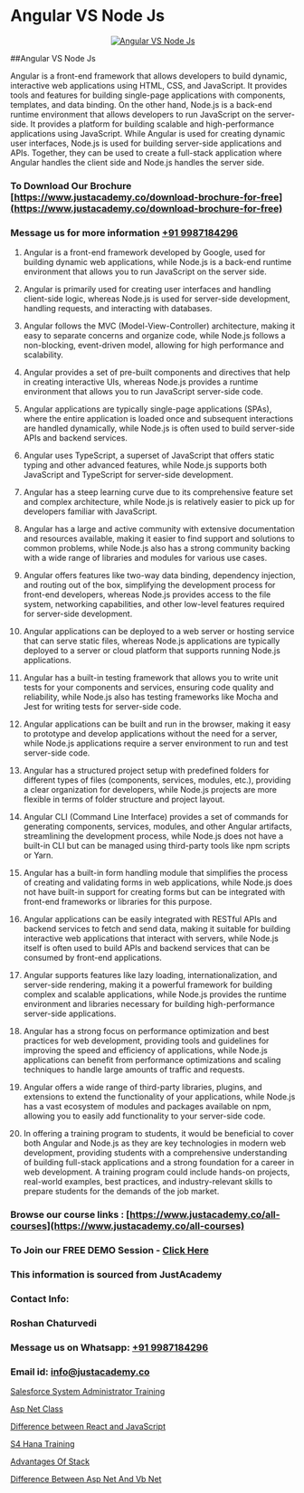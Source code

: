 # Angular VS Node Js

<p align="center">
  <a href="https://justacademy.co/course-detail/angular-training">
    <img src="https://justacademy.co/storage2/course_image/1676637041_course_image.webp" alt="Angular VS Node Js">
  </a>
</p>
##Angular VS Node Js

Angular is a front-end framework that allows developers to build dynamic, interactive web applications using HTML, CSS, and JavaScript. It provides tools and features for building single-page applications with components, templates, and data binding. On the other hand, Node.js is a back-end runtime environment that allows developers to run JavaScript on the server-side. It provides a platform for building scalable and high-performance applications using JavaScript. While Angular is used for creating dynamic user interfaces, Node.js is used for building server-side applications and APIs. Together, they can be used to create a full-stack application where Angular handles the client side and Node.js handles the server side.
### To Download Our Brochure [https://www.justacademy.co/download-brochure-for-free](https://www.justacademy.co/download-brochure-for-free)
### Message us for more information [+91 9987184296](https://api.whatsapp.com/send?phone=919987184296)
1) Angular is a front-end framework developed by Google, used for building dynamic web applications, while Node.js is a back-end runtime environment that allows you to run JavaScript on the server side.

2) Angular is primarily used for creating user interfaces and handling client-side logic, whereas Node.js is used for server-side development, handling requests, and interacting with databases.

3) Angular follows the MVC (Model-View-Controller) architecture, making it easy to separate concerns and organize code, while Node.js follows a non-blocking, event-driven model, allowing for high performance and scalability.

4) Angular provides a set of pre-built components and directives that help in creating interactive UIs, whereas Node.js provides a runtime environment that allows you to run JavaScript server-side code.

5) Angular applications are typically single-page applications (SPAs), where the entire application is loaded once and subsequent interactions are handled dynamically, while Node.js is often used to build server-side APIs and backend services.

6) Angular uses TypeScript, a superset of JavaScript that offers static typing and other advanced features, while Node.js supports both JavaScript and TypeScript for server-side development.

7) Angular has a steep learning curve due to its comprehensive feature set and complex architecture, while Node.js is relatively easier to pick up for developers familiar with JavaScript.

8) Angular has a large and active community with extensive documentation and resources available, making it easier to find support and solutions to common problems, while Node.js also has a strong community backing with a wide range of libraries and modules for various use cases.

9) Angular offers features like two-way data binding, dependency injection, and routing out of the box, simplifying the development process for front-end developers, whereas Node.js provides access to the file system, networking capabilities, and other low-level features required for server-side development.

10) Angular applications can be deployed to a web server or hosting service that can serve static files, whereas Node.js applications are typically deployed to a server or cloud platform that supports running Node.js applications.

11) Angular has a built-in testing framework that allows you to write unit tests for your components and services, ensuring code quality and reliability, while Node.js also has testing frameworks like Mocha and Jest for writing tests for server-side code.

12) Angular applications can be built and run in the browser, making it easy to prototype and develop applications without the need for a server, while Node.js applications require a server environment to run and test server-side code.

13) Angular has a structured project setup with predefined folders for different types of files (components, services, modules, etc.), providing a clear organization for developers, while Node.js projects are more flexible in terms of folder structure and project layout.

14) Angular CLI (Command Line Interface) provides a set of commands for generating components, services, modules, and other Angular artifacts, streamlining the development process, while Node.js does not have a built-in CLI but can be managed using third-party tools like npm scripts or Yarn.

15) Angular has a built-in form handling module that simplifies the process of creating and validating forms in web applications, while Node.js does not have built-in support for creating forms but can be integrated with front-end frameworks or libraries for this purpose.

16) Angular applications can be easily integrated with RESTful APIs and backend services to fetch and send data, making it suitable for building interactive web applications that interact with servers, while Node.js itself is often used to build APIs and backend services that can be consumed by front-end applications.

17) Angular supports features like lazy loading, internationalization, and server-side rendering, making it a powerful framework for building complex and scalable applications, while Node.js provides the runtime environment and libraries necessary for building high-performance server-side applications.

18) Angular has a strong focus on performance optimization and best practices for web development, providing tools and guidelines for improving the speed and efficiency of applications, while Node.js applications can benefit from performance optimizations and scaling techniques to handle large amounts of traffic and requests.

19) Angular offers a wide range of third-party libraries, plugins, and extensions to extend the functionality of your applications, while Node.js has a vast ecosystem of modules and packages available on npm, allowing you to easily add functionality to your server-side code.

20) In offering a training program to students, it would be beneficial to cover both Angular and Node.js as they are key technologies in modern web development, providing students with a comprehensive understanding of building full-stack applications and a strong foundation for a career in web development. A training program could include hands-on projects, real-world examples, best practices, and industry-relevant skills to prepare students for the demands of the job market.

### Browse our course links : [https://www.justacademy.co/all-courses](https://www.justacademy.co/all-courses) 
### To Join our FREE DEMO Session - [Click Here](https://www.justacademy.co/register-for-course-demo)


### This information is sourced from JustAcademy
### Contact Info:
### Roshan Chaturvedi
### Message us on Whatsapp: [+91 9987184296](https://api.whatsapp.com/send?phone=919987184296)
### Email id: [info@justacademy.co](mailto:info@justacademy.co)
                
[Salesforce System Administrator Training](https://www.linkedin.com/pulse/salesforce-system-administrator-training-justacademy-liverpool-3mv7f?trackingId=0jwr0MIX2HzV6Y590NS24Q%3D%3D&lipi=urn%3Ali%3Apage%3Ad_flagship3_company_admin%3B%2B7NXH4oxSQ2PhivsxtvsGw%3D%3D)

[Asp Net Class](https://www.linkedin.com/pulse/asp-net-class-justacademy-bristol-a3zke?trackingId=Wi7xVKbOh%2Fs%2F5RoHSSyX9Q%3D%3D&lipi=urn%3Ali%3Apage%3Ad_flagship3_company_admin%3B9IEH5La1R2e7WwLGeLcpkg%3D%3D)

[Difference between React and JavaScript](https://medium.com/@surajvaishnav5015/difference-between-react-and-javascript-786a7b74a420)

[S4 Hana Training](https://medium.com/@surajvaishnav5015/s4-hana-training-50fbbe15837b)

[Advantages Of Stack](https://justacademyin.github.io/justacademy/advantages-of-stack)

[Difference Between Asp Net And Vb Net](https://justacademyin.github.io/justacademy/difference-between-asp-net-and-vb-net)

